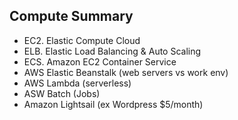 ## Compute Summary

* EC2. Elastic Compute Cloud
* ELB. Elastic Load Balancing & Auto Scaling
* ECS. Amazon EC2 Container Service
* AWS Elastic Beanstalk (web servers vs work env)
* AWS Lambda (serverless)
* ASW Batch (Jobs)
* Amazon Lightsail (ex Wordpress $5/month)

